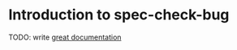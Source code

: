 # Introduction to spec-check-bug

TODO: write [great documentation](http://jacobian.org/writing/what-to-write/)
